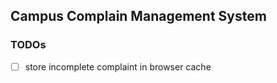 ## Campus Complain Management System

### TODOs

- [ ] store incomplete complaint in browser cache

